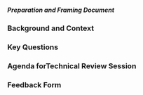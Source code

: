 ##### Preparation and Framing Document
### Background and Context
### Key Questions
### Agenda forTechnical Review Session
### Feedback Form
